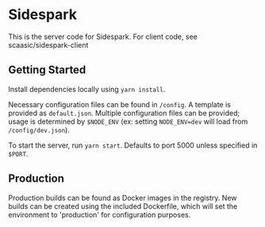 # Sidespark
This is the server code for Sidespark. For client code, see scaasic/sidespark-client

## Getting Started
Install dependencies locally using `yarn install`.

Necessary configuration files can be found in `/config`. A template is provided as `default.json`. Multiple configuration files can be provided; usage is determined by `$NODE_ENV` (ex: setting `NODE_ENV=dev` will load from `/config/dev.json`).

To start the server, run `yarn start`. Defaults to port 5000 unless specified in `$PORT`.

## Production
Production builds can be found as Docker images in the registry. New builds can be created using the included Dockerfile, which will set the environment to 'production' for configuration purposes.
